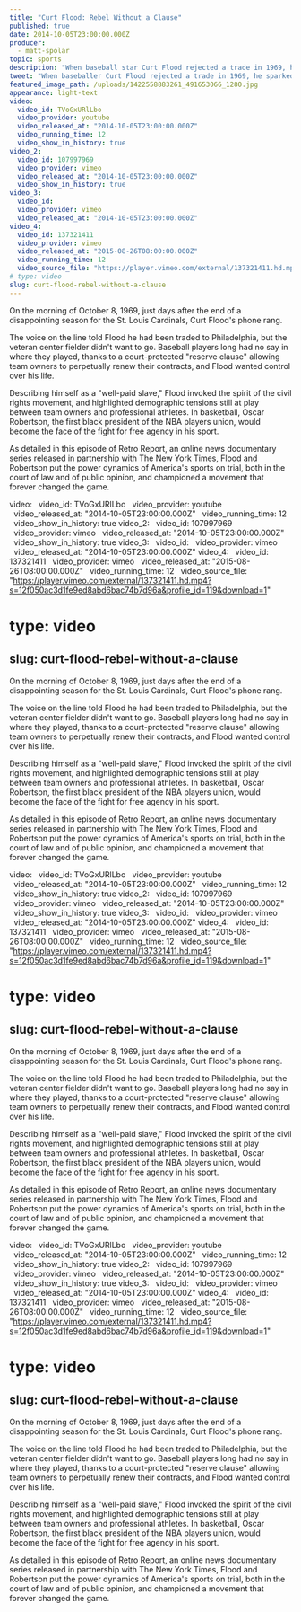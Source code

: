 ```yaml
---
title: "Curt Flood: Rebel Without a Clause"
published: true
date: 2014-10-05T23:00:00.000Z
producer:
  - matt-spolar
topic: sports
description: "When baseball star Curt Flood rejected a trade in 1969, he challenged America's pastime and helped spark a revolution that rippled beyond the game. This newly updated Retro Report documentary explores free agency in the age of LeBron James and DeAndre Jordan."
tweet: "When baseballer Curt Flood rejected a trade in 1969, he sparked a movement beyond the game."
featured_image_path: /uploads/1422558883261_491653066_1280.jpg
appearance: light-text
video:
  video_id: TVoGxURlLbo
  video_provider: youtube
  video_released_at: "2014-10-05T23:00:00.000Z"
  video_running_time: 12
  video_show_in_history: true
video_2:
  video_id: 107997969
  video_provider: vimeo
  video_released_at: "2014-10-05T23:00:00.000Z"
  video_show_in_history: true
video_3:
  video_id:
  video_provider: vimeo
  video_released_at: "2014-10-05T23:00:00.000Z"
video_4:
  video_id: 137321411
  video_provider: vimeo
  video_released_at: "2015-08-26T08:00:00.000Z"
  video_running_time: 12
  video_source_file: "https://player.vimeo.com/external/137321411.hd.mp4?s=12f050ac3d1fe9ed8abd6bac74b7d96a&profile_id=119&download=1"
# type: video
slug: curt-flood-rebel-without-a-clause
---
```


On the morning of October 8, 1969, just days after the end of a disappointing season for the St. Louis Cardinals, Curt Flood's phone rang.

The voice on the line told Flood he had been traded to Philadelphia, but the veteran center fielder didn't want to go. Baseball players long had no say in where they played, thanks to a court-protected "reserve clause" allowing team owners to perpetually renew their contracts, and Flood wanted control over his life.

Describing himself as a "well-paid slave," Flood invoked the spirit of the civil rights movement, and highlighted demographic tensions still at play between team owners and professional athletes. In basketball, Oscar Robertson, the first black president of the NBA players union, would become the face of the fight for free agency in his sport.

As detailed in this episode of Retro Report, an online news documentary series released in partnership with The New York Times, Flood and Robertson put the power dynamics of America's sports on trial, both in the court of law and of public opinion, and championed a movement that forever changed the game.

video:
  video_id: TVoGxURlLbo
  video_provider: youtube
  video_released_at: "2014-10-05T23:00:00.000Z"
  video_running_time: 12
  video_show_in_history: true
video_2:
  video_id: 107997969
  video_provider: vimeo
  video_released_at: "2014-10-05T23:00:00.000Z"
  video_show_in_history: true
video_3:
  video_id:
  video_provider: vimeo
  video_released_at: "2014-10-05T23:00:00.000Z"
video_4:
  video_id: 137321411
  video_provider: vimeo
  video_released_at: "2015-08-26T08:00:00.000Z"
  video_running_time: 12
  video_source_file: "https://player.vimeo.com/external/137321411.hd.mp4?s=12f050ac3d1fe9ed8abd6bac74b7d96a&profile_id=119&download=1"
# type: video
slug: curt-flood-rebel-without-a-clause
---

On the morning of October 8, 1969, just days after the end of a disappointing season for the St. Louis Cardinals, Curt Flood's phone rang.

The voice on the line told Flood he had been traded to Philadelphia, but the veteran center fielder didn't want to go. Baseball players long had no say in where they played, thanks to a court-protected "reserve clause" allowing team owners to perpetually renew their contracts, and Flood wanted control over his life.

Describing himself as a "well-paid slave," Flood invoked the spirit of the civil rights movement, and highlighted demographic tensions still at play between team owners and professional athletes. In basketball, Oscar Robertson, the first black president of the NBA players union, would become the face of the fight for free agency in his sport.

As detailed in this episode of Retro Report, an online news documentary series released in partnership with The New York Times, Flood and Robertson put the power dynamics of America's sports on trial, both in the court of law and of public opinion, and championed a movement that forever changed the game.

video:
  video_id: TVoGxURlLbo
  video_provider: youtube
  video_released_at: "2014-10-05T23:00:00.000Z"
  video_running_time: 12
  video_show_in_history: true
video_2:
  video_id: 107997969
  video_provider: vimeo
  video_released_at: "2014-10-05T23:00:00.000Z"
  video_show_in_history: true
video_3:
  video_id:
  video_provider: vimeo
  video_released_at: "2014-10-05T23:00:00.000Z"
video_4:
  video_id: 137321411
  video_provider: vimeo
  video_released_at: "2015-08-26T08:00:00.000Z"
  video_running_time: 12
  video_source_file: "https://player.vimeo.com/external/137321411.hd.mp4?s=12f050ac3d1fe9ed8abd6bac74b7d96a&profile_id=119&download=1"
# type: video
slug: curt-flood-rebel-without-a-clause
---

On the morning of October 8, 1969, just days after the end of a disappointing season for the St. Louis Cardinals, Curt Flood's phone rang.

The voice on the line told Flood he had been traded to Philadelphia, but the veteran center fielder didn't want to go. Baseball players long had no say in where they played, thanks to a court-protected "reserve clause" allowing team owners to perpetually renew their contracts, and Flood wanted control over his life.

Describing himself as a "well-paid slave," Flood invoked the spirit of the civil rights movement, and highlighted demographic tensions still at play between team owners and professional athletes. In basketball, Oscar Robertson, the first black president of the NBA players union, would become the face of the fight for free agency in his sport.

As detailed in this episode of Retro Report, an online news documentary series released in partnership with The New York Times, Flood and Robertson put the power dynamics of America's sports on trial, both in the court of law and of public opinion, and championed a movement that forever changed the game.

video:
  video_id: TVoGxURlLbo
  video_provider: youtube
  video_released_at: "2014-10-05T23:00:00.000Z"
  video_running_time: 12
  video_show_in_history: true
video_2:
  video_id: 107997969
  video_provider: vimeo
  video_released_at: "2014-10-05T23:00:00.000Z"
  video_show_in_history: true
video_3:
  video_id:
  video_provider: vimeo
  video_released_at: "2014-10-05T23:00:00.000Z"
video_4:
  video_id: 137321411
  video_provider: vimeo
  video_released_at: "2015-08-26T08:00:00.000Z"
  video_running_time: 12
  video_source_file: "https://player.vimeo.com/external/137321411.hd.mp4?s=12f050ac3d1fe9ed8abd6bac74b7d96a&profile_id=119&download=1"
# type: video
slug: curt-flood-rebel-without-a-clause
---

On the morning of October 8, 1969, just days after the end of a disappointing season for the St. Louis Cardinals, Curt Flood's phone rang.

The voice on the line told Flood he had been traded to Philadelphia, but the veteran center fielder didn't want to go. Baseball players long had no say in where they played, thanks to a court-protected "reserve clause" allowing team owners to perpetually renew their contracts, and Flood wanted control over his life.

Describing himself as a "well-paid slave," Flood invoked the spirit of the civil rights movement, and highlighted demographic tensions still at play between team owners and professional athletes. In basketball, Oscar Robertson, the first black president of the NBA players union, would become the face of the fight for free agency in his sport.

As detailed in this episode of Retro Report, an online news documentary series released in partnership with The New York Times, Flood and Robertson put the power dynamics of America's sports on trial, both in the court of law and of public opinion, and championed a movement that forever changed the game.

